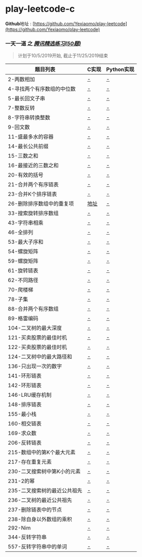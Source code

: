# play-leetcode-c
**Github**地址 : [https://github.com/Yexiaomo/play-leetcode](https://github.com/Yexiaomo/play-leetcode)

### 一天一道 之 *[腾讯精选练习(50题)](https://leetcode-cn.com/problemset/50/)*

>计划于10/5/2019开始, 截止于11/25/2019结束

|题目列表|C实现|Python实现|
|--|--|--|
|2-两数相加| [-](#) | [-](#) |
|4-寻找两个有序数组的中位数| [-](#) | [-](#) |
|5-最长回文子串| [-](#) | [-](#) |
|7-整数反转| [-](#) | [-](#) |
|8-字符串转换整数| [-](#) | [-](#) |
|9-回文数| [-](#) | [-](#) |
|11-盛最多水的容器| [-](#) | [-](#) |
|14-最长公共前缀| [-](#) | [-](#) |
|15-三数之和| [-](#) | [-](#) |
|16-最接近的三数之和| [-](#) | [-](#) |
|20-有效的括号| [-](#) | [-](#) |
|21-合并两个有序链表| [-](#) | [-](#) |
|23-合并K个排序链表| [-](#) | [-](#) |
|26-删除排序数组中的重复项| [地址](https://github.com/Yexiaomo/play-leetcode/blob/master/c/26-RemoveDuplicatesfromSortedArray.c) | [-](#) |
|33-搜索旋转排序数组| [-](#) | [-](#) |
|43-字符串相乘| [-](#) | [-](#) |
|46-全排列| [-](#) | [-](#) |
|53-最大子序和| [-](#) | [-](#) |
|54-螺旋矩阵| [-](#) | [-](#) |
|59-螺旋矩阵| [-](#) | [-](#) |
|61-旋转链表| [-](#) | [-](#) |
|62-不同路径| [-](#) | [-](#) |
|70-爬楼梯| [-](#) | [-](#) |
|78-子集| [-](#) | [-](#) |
|88-合并两个有序数组| [-](#) | [-](#) |
|89-格雷编码| [-](#) | [-](#) |
|104-二叉树的最大深度| [-](#) | [-](#) |
|121-买卖股票的最佳时机| [-](#) | [-](#) |
|122-买卖股票的最佳时机| [-](#) | [-](#) |
|124-二叉树中的最大路径和| [-](#) | [-](#) |
|136-只出现一次的数字| [-](#) | [-](#) |
|141-环形链表| [-](#) | [-](#) |
|142-环形链表| [-](#) | [-](#) |
|146-LRU缓存机制| [-](#) | [-](#) |
|148-排序链表| [-](#) | [-](#) |
|155-最小栈| [-](#) | [-](#) |
|160-相交链表| [-](#) | [-](#) |
|169-求众数| [-](#) | [-](#) |
|206-反转链表| [-](#) | [-](#) |
|215-数组中的第K个最大元素| [-](#) | [-](#) |
|217-存在重复元素| [-](#) | [-](#) |
|230-二叉搜索树中第K小的元素| [-](#) | [-](#) |
|231-2的幂| [-](#) | [-](#) |
|235-二叉搜索树的最近公共祖先| [-](#) | [-](#) |
|236-二叉树的最近公共祖先| [-](#) | [-](#) |
|237-删除链表中的节点| [-](#) | [-](#) |
|238-除自身以外数组的乘积| [-](#) | [-](#) |
|292-Nim| [-](#) | [-](#) |
|344-反转字符串| [-](#) | [-](#) |
|557-反转字符串中的单词| [-](#) | [-](#) |